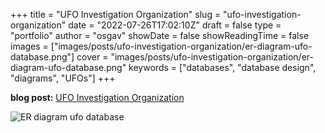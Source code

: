 
+++
title = "UFO Investigation Organization"
slug = "ufo-investigation-organization"
date = "2022-07-26T17:02:10Z"
draft = false
type = "portfolio"
author = "osgav"
showDate = false
showReadingTime = false
images = ["images/posts/ufo-investigation-organization/er-diagram-ufo-database.png"]
cover = "images/posts/ufo-investigation-organization/er-diagram-ufo-database.png"
keywords = ["databases", "database design", "diagrams", "UFOs"]
+++

**blog post:** [UFO Investigation Organization](/blog/ufo-investigation-organization.html)

![ER diagram ufo database](/images/posts/ufo-investigation-organization/er-diagram-ufo-database.png)


